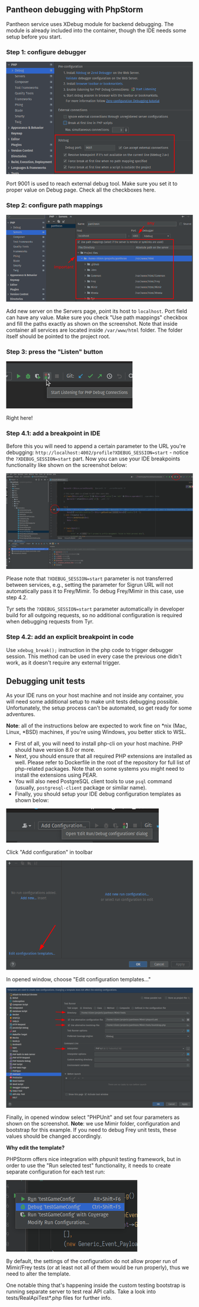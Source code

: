 ## Pantheon debugging with PhpStorm

Pantheon service uses XDebug module for backend debugging. The module is already included
into the container, though the IDE needs some setup before you start.

### Step 1: configure debugger

![](../img/settings-debug.png)

Port 9001 is used to reach external debug tool. Make sure you set it to proper value on 
Debug page. Check all the checkboxes here.

### Step 2: configure path mappings

![](../img/settings-mapping.png)

Add new server on the Servers page, point its host to `localhost`. Port field can have 
any value. Make sure you check "Use path mappings" checkbox and fill the paths exactly as
shown on the screenshot. Note that inside container all services are located inside
`/var/www/html` folder. The folder itself should be pointed to the project root.

### Step 3: press the "Listen" button

![](../img/debug-press-button.png)

Right here!


### Step 4.1: add a breakpoint in IDE

Before this you will need to append a certain parameter to the URL you're debugging:
`http://localhost:4002/profile?XDEBUG_SESSION=start` - notice the `?XDEBUG_SESSION=start` part.
Now you can use your IDE breakpoints functionality like shown on the screenshot below:

![](../img/debug-result.png)

Please note that `?XDEBUG_SESSION=start` parameter is not transferred between services, e.g.,
setting the parameter for Sigrun URL will not automatically pass it to Frey/Mimir. To debug
Frey/Mimir in this case, use step 4.2.

Tyr sets the `?XDEBUG_SESSION=start` parameter automatically in developer build for all
outgoing requests, so no additional configuration is required when debugging requests from Tyr.

### Step 4.2: add an explicit breakpoint in code

Use `xdebug_break();` instruction in the php code to trigger debugger session. This method
can be used in every case the previous one didn't work, as it doesn't require any external 
trigger.

## Debugging unit tests

As your IDE runs on your host machine and not inside any container, you will need some additional
setup to make unit tests debugging possible. Unfortunately, the setup process can't be automated,
so get ready for some adventures. 

**Note**: all of the instructions below are expected to work fine on *nix (Mac, Linux, *BSD) machines,
if you're using Windows, you better stick to WSL.

- First of all, you will need to install php-cli on your host machine. PHP should have version 8.0 or more.
- Next, you should ensure that all required PHP extensions are installed as well. Please refer to Dockerfile
  in the root of the repository for full list of php-related packages. Note that on some systems you
  might need to install the extensions using PEAR.
- You will also need PostgreSQL client tools to use `psql` command (usually, `postgresql-client` package
  or similar name).
- Finally, you should setup your IDE debug configuration templates as shown below:

![](../img/unit-debug1.png)

Click "Add configuration" in toolbar

![](../img/unit-debug2.png)

In opened window, choose "Edit configuration templates..."

![](../img/unit-debug3.png)

Finally, in opened window select "PHPUnit" and set four parameters as shown on the screenshot.
**Note**: we use Mimir folder, configuration and bootstrap for this example. If you need to
debug Frey unit tests, these values should be changed accordingly.

**Why edit the template?**

PHPStorm offers nice integration with phpunit testing framework, but in order to use the
"Run selected test" functionality, it needs to create separate configuration for each 
test run:

![](../img/unit-debug4.png)

By default, the settings of the configuration do not allow proper run of Mimir/Frey
tests (or at least not all of them would be run properly), thus we need to alter the template.

One notable thing that's happening inside the custom testing bootstrap is running separate
server to test real API calls. Take a look into tests/RealApiTest*.php files for further info.
